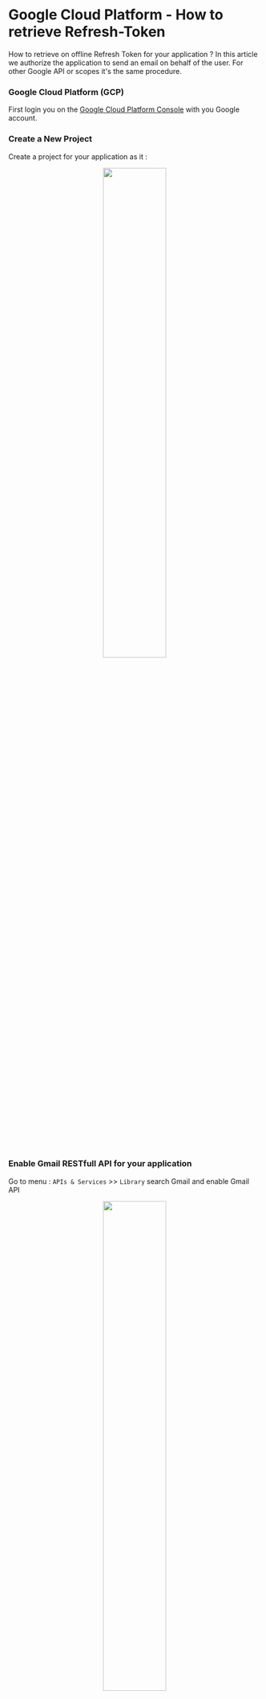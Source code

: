 # Google Cloud Platform - How to retrieve Refresh-Token
How to retrieve on offline Refresh Token for your application ?
In this article we authorize the application to send an email on behalf of the user.
For other Google API or scopes it's the same procedure.

### Google Cloud Platform (GCP)
First login you on the [Google Cloud Platform Console][df1] with you Google account.

### Create a New Project
Create a project for your application as it :
<p align="center">
  <img src="https://github.com/vhuynen/GCP-Retreive-Offline-Refresh-Token/blob/master/screenshot/Create%20Project.JPG" width="50%">
</p>

### Enable Gmail RESTfull API for your application
Go to menu : `APIs & Services` >> `Library` search Gmail and enable Gmail API
<p align="center">
  <img src="https://github.com/vhuynen/GCP-Retreive-Offline-Refresh-Token/blob/master/screenshot/Enable%20Gmail%20RestFull%20API.JPG" width="50%">
</p>

### Create credentials to access your enabled APIs
Go to menu : `APIs & Services` >> `Credentials`

Then click on the button : `+ CREATE CREDENTIALS` and go to sub-menu `OAuth client ID` 

Click on `CONFIGURE CONSENT SCREEN` button

Choose radio button `External` and then click `CREATE` button

- Step 1, fill all required fields from App Information form :

- Step 2 `SCOPES` 
  - Click on `ADD OR REMOVE SCOPES`
  - Fill gmail term in the filter and choose the scope `.../auth/gmail.send`
  > Keep in mind that we want to send an email on behalf of user.
  > The scope we need to access is : https://www.googleapis.com/auth/gmail.send
  > All scopes for Gmail API are here [Gmail scopes][scopes]
  - Click on the `UPDATE` button
  - Finally, click on the button `SAVE ANS CONTINUE`
<p align="center">
<img src="https://github.com/vhuynen/GCP-Retreive-Offline-Refresh-Token/blob/master/screenshot/Scope%20Gmail%20Send.JPG" width="50%">
</p>

- Step 3 `Optional info` click on the button `SAVE ANS CONTINUE`
- Step 4 `Summary` click on the button `BACK TO DASHBOARD`

At this step, you have activated Gmail API on your Google Cloud Platform, created an application and defined a **consent screen** for that clients authorize your application to use their credentials on behalf of themselves.

Now that your consent screen has been configured for your application, you can resume you settings by going to menu : `APIs & Services` >> `Credentials`

Then click on the button : `+ CREATE CREDENTIALS` and go to sub-menu `OAuth client ID`

On the screen `Create OAuth client ID` fill the `Name` and fill the choose list `Application type` with the value `Web application`

Click on button `+ ADD URI` and at the section `Authorized redirect URIs` and add the value `https://developers.google.com/oauthplayground`
Indeed, we will use the OAuth Playground of Google to retrieve our famous Refresh Token it's the reason we authorize the consent screen to redirect through Playground.

Finally, `SAVE` the configuration.

### Retrieve your OAuth Client ID and OAuth Client Secret of your application

On the `OAuth 2.0 Client IDs`, click on the download button in order to save your OAuth Client ID en OAuth Client Secret of your application.
Keep this warm, you will need this on the next section.
<p align="center">
<img src="https://github.com/vhuynen/GCP-Retreive-Offline-Refresh-Token/blob/master/screenshot/OAuth%20Client%20ID%20Client%20Secret.JPG" width="50%">
</p>

Right now, we have finished to set your application on GCP. Let's go to retrieve Access Token from Refresh Token...

### Retrieve a Refresh Token for offline call API
Now, we are going to [OAuth Playground][playground] of Google to retrieve a Refresh Token.
- Step 1 : Select & authorize APIs
  - Select the scope : https://www.googleapis.com/auth/gmail.send
- On the OAuth 2.0 parameter on the left of the screen fill the fields `OAuth Client ID` and `OAuth Client secret` with the Clien ID et Client Secret from your application defined on GCP.

 
 [df1]: <https://console.cloud.google.com/>
 [scopes]: <https://developers.google.com/gmail/api/auth/scopes>
 [playground]: <https://developers.google.com/oauthplayground>
